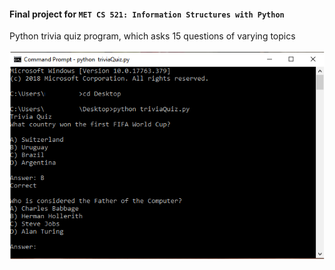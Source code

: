 #### Final project for `MET CS 521: Information Structures with Python`

Python trivia quiz program, which asks 15 questions of varying topics
<br><br>
![alt text](https://github.com/mhbrickley/Trivia-Quiz/blob/master/cmd.PNG)
